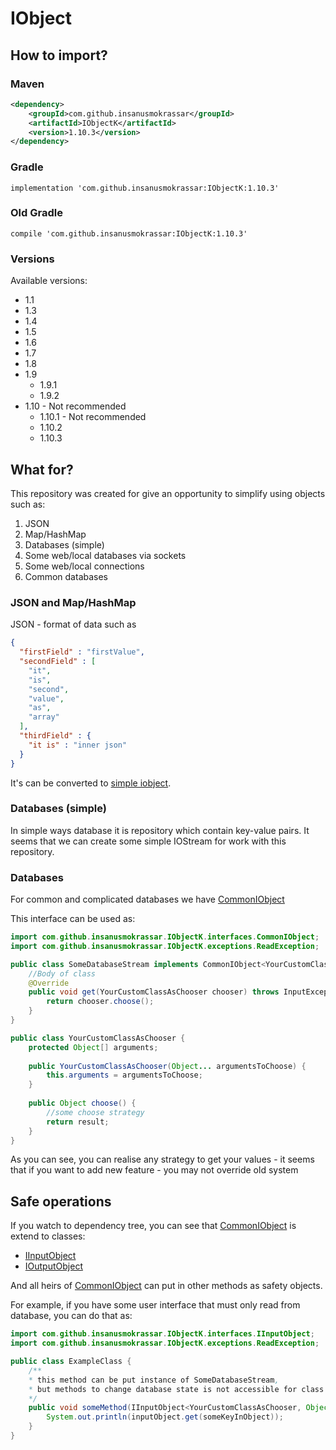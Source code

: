 # IObject

## How to import?

### Maven

```xml
<dependency>
    <groupId>com.github.insanusmokrassar</groupId>
    <artifactId>IObjectK</artifactId>
    <version>1.10.3</version>
</dependency>
```

### Gradle

```
implementation 'com.github.insanusmokrassar:IObjectK:1.10.3'
```

### Old Gradle

```
compile 'com.github.insanusmokrassar:IObjectK:1.10.3'
```

### Versions

Available versions:

* 1.1
* 1.3
* 1.4
* 1.5
* 1.6
* 1.7
* 1.8
* 1.9
    * 1.9.1
    * 1.9.2
* 1.10 - Not recommended
    * 1.10.1 - Not recommended
    * 1.10.2
    * 1.10.3

## What for?
This repository was created for give an opportunity to simplify using objects such as:

1. JSON
2. Map/HashMap 
3. Databases (simple)
4. Some web/local databases via sockets
5. Some web/local connections
6. Common databases

### JSON and Map/HashMap
JSON - format of data such as
```json
{
  "firstField" : "firstValue",
  "secondField" : [
    "it",
    "is",
    "second",
    "value",
    "as",
    "array"
  ],
  "thirdField" : {
    "it is" : "inner json"
  }
}
```

It's can be converted to [simple iobject](src/main/java/com/github/insanusmokrassar/iobjectk/realisations/SimpleIObject.java).

### Databases (simple)
In simple ways database it is repository which contain key-value pairs. It seems that we can create some simple IOStream for work with this repository.

### Databases
For common and complicated databases we have [CommonIObject](src/main/java/com/github/insanusmokrassar/iobjectk/interfaces/CommonIObject.java)

This interface can be used as:
```java
import com.github.insanusmokrassar.IObjectK.interfaces.CommonIObject;
import com.github.insanusmokrassar.IObjectK.exceptions.ReadException;

public class SomeDatabaseStream implements CommonIObject<YourCustomClassAsChooser, Object> {
    //Body of class
    @Override
    public void get(YourCustomClassAsChooser chooser) throws InputException{
        return chooser.choose();
    }
}

public class YourCustomClassAsChooser {
    protected Object[] arguments;
    
    public YourCustomClassAsChooser(Object... argumentsToChoose) {
        this.arguments = argumentsToChoose;
    }
    
    public Object choose() {
        //some choose strategy
        return result;
    }
}
```

As you can see, you can realise any strategy to get your values - it seems that if you want to add new feature - you may not override old system

## Safe operations
If you watch to dependency tree, you can see that [CommonIObject](src/main/java/com/github/insanusmokrassar/iobjectk/interfaces/CommonIObject.java) is extend to classes:

* [IInputObject](src/main/java/com/github/insanusmokrassar/iobjectk/interfaces/IInputObject.java)
* [IOutputObject](src/main/java/com/github/insanusmokrassar/iobjectk/interfaces/IOutputObject.java)

And all heirs of [CommonIObject](src/main/java/com/github/insanusmokrassar/iobjectk/interfaces/CommonIObject.java) can put in other methods as safety objects.

For example, if you have some user interface that must only read from database, you can do that as:
```java
import com.github.insanusmokrassar.IObjectK.interfaces.IInputObject;
import com.github.insanusmokrassar.IObjectK.exceptions.ReadException;

public class ExampleClass {
    /**
    * this method can be put instance of SomeDatabaseStream, 
    * but methods to change database state is not accessible for class
    */
    public void someMethod(IInputObject<YourCustomClassAsChooser, Object> inputObject) {
        System.out.println(inputObject.get(someKeyInObject));
    }
}
```
